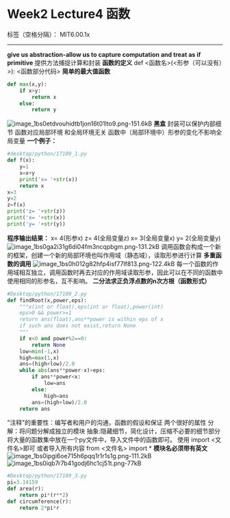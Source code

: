 # Week2 Lecture4 函数

标签（空格分隔）： MIT6.00.1x

---

**give us abstraction-allow us to capture computation and treat as if primitive**
提供方法捕捉计算和封装
**函数的定义**
def <函数名>(<形参（可以没有）>):
<函数部分代码>
**简单的最大值函数**
```python
def max(x,y):
    if x>y:
        return x
    else:
        return y
```
![image_1bs0etdvouhidtb1jon16t01lto9.png-151.6kB][1]
**黑盒**
封装可以保护内部细节
函数对应局部环境 和全局环境无关
函数中（局部环境中）形参的变化不影响全局变量
**一个例子：**
```python
#desktop/python/17109_1.py
def f(x):
    y=1
    x=x+y
    print('x= '+str(x))
    return x
x=3
y=2
z=f(x)
print('z= '+str(z))
print('x= '+str(x))
print('y= '+str(y))
```
**程序输出结果：**
x= 4(形参x)
z= 4(全局变量z)
x= 3(全局变量x)
y= 2(全局变量y)
![image_1bs0ga2i31g6di04fm3ncqpbgm.png-131.2kB][2]
调用函数会构成一个新的框架，创建一个新的局部环境也叫作用域（静态域），读取形参进行计算
**多重函数的调用**
![image_1bs0h012g82hfp4isf77lf813.png-122.4kB][3]
每一个函数的作用域相互独立，调用函数时再去对应的作用域读取形参，因此可以在不同的函数中使用相同的形参名，互不影响。
**二分法求正负浮点数的n次方根（函数形式）**
```python
#Desktop/python/17109_2.py
def findRoot(x,power,eps):
    """x(int or float),eps(int or float),power(int)
    eps>0 && power>=1
    return ans(float),ans**power is within eps of x
    if such ans does not exist,return None
    """
    if x<0 and power%2==0:
        return None
    low=min(-1,x)
    high=max(1,x)
    ans=(high+low)/2.0
    while abs(ans**power-x)>eps:
        if ans**power<x:
            low=ans
        else:
            high=ans
        ans=(high+low)/2.0
    return ans
```
"注释"的重要性：编写者和用户的沟通，函数的假设和保证
两个很好的属性
分解：将问题分解成独立的模块
抽象:隐藏细节，简化设计，压缩不必要的细节部分
将大量的函数集中放在一个py文件中，导入文件中的函数即可。
使用 import <文件名>即可
或者导入所有内容 from <文件名> import *
**模块名必须带有英文**
![image_1bs0ipgi6oe715h6pqq1r1r1s1g.png-111.2kB][4]
![image_1bs0iqb7r7b41godj6hc1cj51t.png-77kB][5]
```python
#Desktop/python/17109_3.py
pi=3.14159
def area(r):
    return pi*(r**2)
def circumference(r):
    return 2*pi*r
```



  [1]: http://static.zybuluo.com/B0000D/eakq2bgvzmvyycnx9h7q3imc/image_1bs0etdvouhidtb1jon16t01lto9.png
  [2]: http://static.zybuluo.com/B0000D/3b3xxv0e95gpjay78zzb3vbx/image_1bs0ga2i31g6di04fm3ncqpbgm.png
  [3]: http://static.zybuluo.com/B0000D/xqz11vf5c4r3qubwl6216xgf/image_1bs0h012g82hfp4isf77lf813.png
  [4]: http://static.zybuluo.com/B0000D/yxq52g6wmlaa950o6b78q7oi/image_1bs0ipgi6oe715h6pqq1r1r1s1g.png
  [5]: http://static.zybuluo.com/B0000D/o213u0v8lmxbg27sewm7633d/image_1bs0iqb7r7b41godj6hc1cj51t.png
